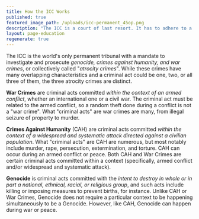 ```yaml
---
title: How the ICC Works
published: true
featured_image_path: /uploads/icc-permanent_45op.png
description: "The ICC is a court of last resort. It has to adhere to a great number of rules to determine where and when it can operate."
layout: page-education
regenerate: true
---
```

The ICC is the world's only permanent tribunal with a mandate to investigate and prosecute&nbsp;*genocide, crimes against humanity, and war crimes*, or collectively called "*atrocity crimes*". While these crimes have many overlapping characteristics and a criminal act could be one, two, or all three of them, the three atrocity crimes are distinct.

**War Crimes** are criminal acts committed *within the context of an armed conflict*, whether an international one or a civil war. The criminal act must be related to the armed conflict, so a random theft done during a conflict is not a "war crime". What "criminal acts" are war crimes are many, from illegal seizure of property to murder.

**Crimes Against Humanity** (CAH) are criminal acts committed *within the context of a widespread and systematic attack directed against a civilian population*. What "criminal acts" are CAH are numerous, but most notably include murder, rape, persecution, extermination, and torture. CAH can occur during an armed conflict or peace. Both CAH and War Crimes are certain criminal acts committed within a context (specifically, armed conflict and/or widespread and systematic attack).&nbsp;

**Genocide**&nbsp;is criminal acts committed with the *intent to destroy in whole or in part a national, ethnical, racial, or religious group*, and such acts include killing or imposing measures to prevent births, for instance. Unlike CAH or War Crimes, Genocide does not require a particular context to be happening simultaneously to be a Genocide. However, like CAH, Genocide can happen during war or peace.&nbsp;
